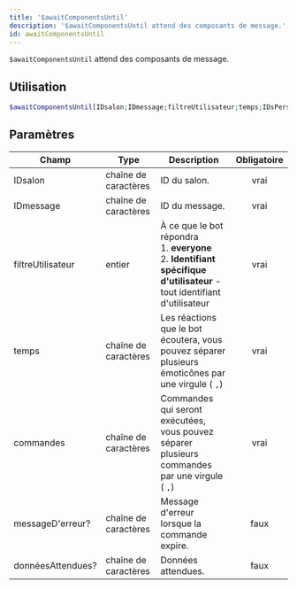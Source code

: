 ```yaml
---
title: '$awaitComponentsUntil'
description: '$awaitComponentsUntil attend des composants de message.'
id: awaitComponentsUntil
---
```


`$awaitComponentsUntil` attend des composants de message.

## Utilisation

```php
$awaitComponentsUntil[IDsalon;IDmessage;filtreUtilisateur;temps;IDsPersonnalisés;commandes;messageD'erreur?;donnéesAttendues?]
```

## Paramètres

| Champ             | Type                 | Description                                                                                                                                     | Obligatoire |
| ----------------- | -------------------- | ----------------------------------------------------------------------------------------------------------------------------------------------- |:-----------:|
| IDsalon           | chaîne de caractères | ID du salon.                                                                                                                                    |    vrai     |
| IDmessage         | chaîne de caractères | ID du message.                                                                                                                                  |    vrai     |
| filtreUtilisateur | entier               | À ce que le bot répondra <br /> 1. **everyone** <br /> 2. **Identifiant spécifique d'utilisateur** - tout identifiant d'utilisateur |    vrai     |
| temps         | chaîne de caractères | Les réactions que le bot écoutera, vous pouvez séparer plusieurs émoticônes par une virgule ( `,`)                                              |    vrai     |
| commandes         | chaîne de caractères | Commandes qui seront exécutées, vous pouvez séparer plusieurs commandes par une virgule ( `,`)                                                  |    vrai     |
| messageD'erreur?  | chaîne de caractères | Message d'erreur lorsque la commande expire.                                                                                                    |    faux     |
| donnéesAttendues? | chaîne de caractères | Données attendues.                                                                                                                              |    faux     |